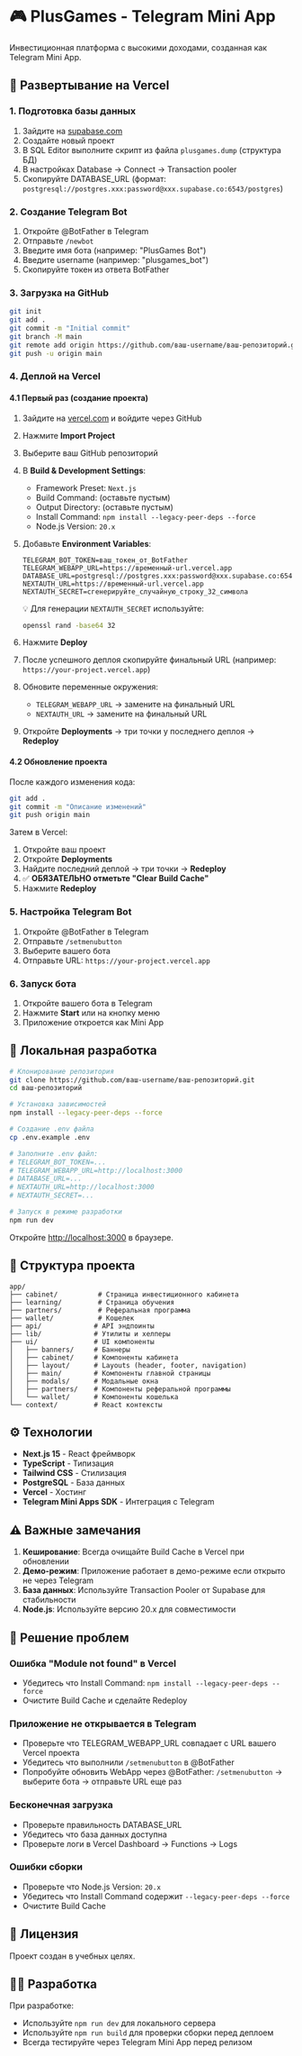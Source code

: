 # 🎮 PlusGames - Telegram Mini App

Инвестиционная платформа с высокими доходами, созданная как Telegram Mini App.

## 🚀 Развертывание на Vercel

### 1. Подготовка базы данных
1. Зайдите на [supabase.com](https://supabase.com)
2. Создайте новый проект
3. В SQL Editor выполните скрипт из файла `plusgames.dump` (структура БД)
4. В настройках Database → Connect → Transaction pooler
5. Скопируйте DATABASE_URL (формат: `postgresql://postgres.xxx:password@xxx.supabase.co:6543/postgres`)

### 2. Создание Telegram Bot
1. Откройте @BotFather в Telegram
2. Отправьте `/newbot`
3. Введите имя бота (например: "PlusGames Bot")
4. Введите username (например: "plusgames_bot")
5. Скопируйте токен из ответа BotFather

### 3. Загрузка на GitHub
```bash
git init
git add .
git commit -m "Initial commit"
git branch -M main
git remote add origin https://github.com/ваш-username/ваш-репозиторий.git
git push -u origin main
```

### 4. Деплой на Vercel

#### 4.1 Первый раз (создание проекта)
1. Зайдите на [vercel.com](https://vercel.com) и войдите через GitHub
2. Нажмите **Import Project**
3. Выберите ваш GitHub репозиторий
4. В **Build & Development Settings**:
   - Framework Preset: `Next.js`
   - Build Command: (оставьте пустым)
   - Output Directory: (оставьте пустым)
   - Install Command: `npm install --legacy-peer-deps --force`
   - Node.js Version: `20.x`

5. Добавьте **Environment Variables**:
   ```
   TELEGRAM_BOT_TOKEN=ваш_токен_от_BotFather
   TELEGRAM_WEBAPP_URL=https://временный-url.vercel.app
   DATABASE_URL=postgresql://postgres.xxx:password@xxx.supabase.co:6543/postgres
   NEXTAUTH_URL=https://временный-url.vercel.app
   NEXTAUTH_SECRET=сгенерируйте_случайную_строку_32_символа
   ```
   
   💡 Для генерации `NEXTAUTH_SECRET` используйте:
   ```bash
   openssl rand -base64 32
   ```

6. Нажмите **Deploy**
7. После успешного деплоя скопируйте финальный URL (например: `https://your-project.vercel.app`)
8. Обновите переменные окружения:
   - `TELEGRAM_WEBAPP_URL` → замените на финальный URL
   - `NEXTAUTH_URL` → замените на финальный URL
9. Откройте **Deployments** → три точки у последнего деплоя → **Redeploy**

#### 4.2 Обновление проекта
После каждого изменения кода:

```bash
git add .
git commit -m "Описание изменений"
git push origin main
```

Затем в Vercel:
1. Откройте ваш проект
2. Откройте **Deployments**
3. Найдите последний деплой → три точки → **Redeploy**
4. ✅ **ОБЯЗАТЕЛЬНО отметьте "Clear Build Cache"**
5. Нажмите **Redeploy**

### 5. Настройка Telegram Bot
1. Откройте @BotFather в Telegram
2. Отправьте `/setmenubutton`
3. Выберите вашего бота
4. Отправьте URL: `https://your-project.vercel.app`

### 6. Запуск бота
1. Откройте вашего бота в Telegram
2. Нажмите **Start** или на кнопку меню
3. Приложение откроется как Mini App

## 🔧 Локальная разработка

```bash
# Клонирование репозитория
git clone https://github.com/ваш-username/ваш-репозиторий.git
cd ваш-репозиторий

# Установка зависимостей
npm install --legacy-peer-deps --force

# Создание .env файла
cp .env.example .env

# Заполните .env файл:
# TELEGRAM_BOT_TOKEN=...
# TELEGRAM_WEBAPP_URL=http://localhost:3000
# DATABASE_URL=...
# NEXTAUTH_URL=http://localhost:3000
# NEXTAUTH_SECRET=...

# Запуск в режиме разработки
npm run dev
```

Откройте [http://localhost:3000](http://localhost:3000) в браузере.

## 📱 Структура проекта

```
app/
├── cabinet/          # Страница инвестиционного кабинета
├── learning/         # Страница обучения
├── partners/         # Реферальная программа
├── wallet/           # Кошелек
├── api/             # API эндпоинты
├── lib/             # Утилиты и хелперы
├── ui/              # UI компоненты
│   ├── banners/     # Баннеры
│   ├── cabinet/     # Компоненты кабинета
│   ├── layout/      # Layouts (header, footer, navigation)
│   ├── main/        # Компоненты главной страницы
│   ├── modals/      # Модальные окна
│   ├── partners/    # Компоненты реферальной программы
│   └── wallet/      # Компоненты кошелька
└── context/         # React контексты
```

## ⚙️ Технологии

- **Next.js 15** - React фреймворк
- **TypeScript** - Типизация
- **Tailwind CSS** - Стилизация
- **PostgreSQL** - База данных
- **Vercel** - Хостинг
- **Telegram Mini Apps SDK** - Интеграция с Telegram

## ⚠️ Важные замечания

1. **Кеширование**: Всегда очищайте Build Cache в Vercel при обновлении
2. **Демо-режим**: Приложение работает в демо-режиме если открыто не через Telegram
3. **База данных**: Используйте Transaction Pooler от Supabase для стабильности
4. **Node.js**: Используйте версию 20.x для совместимости

## 🐛 Решение проблем

### Ошибка "Module not found" в Vercel
- Убедитесь что Install Command: `npm install --legacy-peer-deps --force`
- Очистите Build Cache и сделайте Redeploy

### Приложение не открывается в Telegram
- Проверьте что TELEGRAM_WEBAPP_URL совпадает с URL вашего Vercel проекта
- Убедитесь что выполнили `/setmenubutton` в @BotFather
- Попробуйте обновить WebApp через @BotFather: `/setmenubutton` → выберите бота → отправьте URL еще раз

### Бесконечная загрузка
- Проверьте правильность DATABASE_URL
- Убедитесь что база данных доступна
- Проверьте логи в Vercel Dashboard → Functions → Logs

### Ошибки сборки
- Проверьте что Node.js Version: `20.x`
- Убедитесь что Install Command содержит `--legacy-peer-deps --force`
- Очистите Build Cache

## 📄 Лицензия

Проект создан в учебных целях.

## 👨‍💻 Разработка

При разработке:
- Используйте `npm run dev` для локального сервера
- Используйте `npm run build` для проверки сборки перед деплоем
- Всегда тестируйте через Telegram Mini App перед релизом
